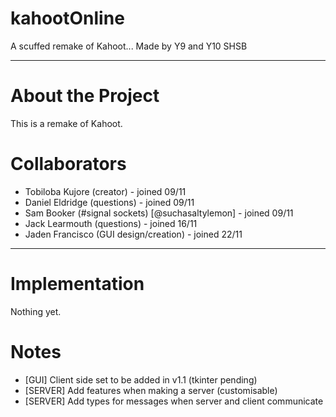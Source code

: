 # kahootOnline
A scuffed remake of Kahoot...
Made by Y9 and Y10 SHSB

------------------------------

About the Project
=================

This is a remake of Kahoot.

Collaborators
=============

- Tobiloba Kujore (creator) - joined 09/11
- Daniel Eldridge (questions) - joined 09/11
- Sam Booker (#signal sockets) [@suchasaltylemon] - joined 09/11
- Jack Learmouth (questions) - joined 16/11
- Jaden Francisco (GUI design/creation) - joined 22/11

---------------

Implementation
==============

Nothing yet.

Notes
=====

- [GUI] Client side set to be added in v1.1 (tkinter pending)
- [SERVER] Add features when making a server (customisable)
- [SERVER] Add types for messages when server and client communicate
